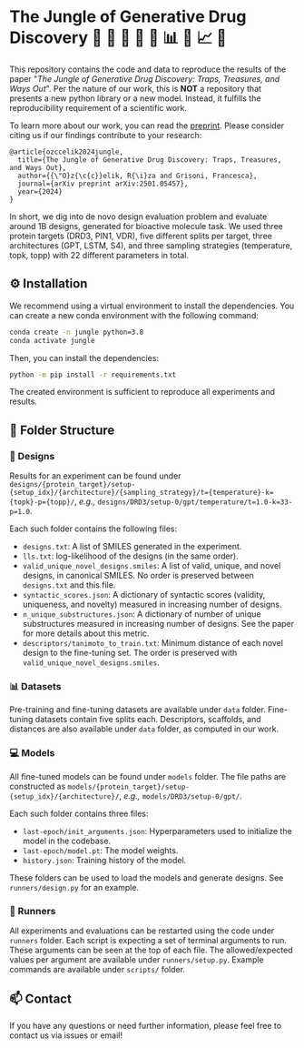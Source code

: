  #  The Jungle of Generative Drug Discovery :deciduous_tree: :pill:  :monkey: :dna: :snake: :bar_chart: :palm_tree: :chart_with_upwards_trend: :elephant: 

This repository contains the code and data to reproduce the results of the paper "*The Jungle of Generative Drug Discovery: Traps, Treasures, and Ways Out*". Per the nature of our work, this is **NOT** a repository that presents a new python library or a new model. Instead, it fulfills the reproducibility requirement of a scientific work.

To learn more about our work, you can read the [preprint](https://arxiv.org/abs/2501.05457). Please consider citing us if our findings contribute to your research:

```
@article{ozccelik2024jungle,
  title={The Jungle of Generative Drug Discovery: Traps, Treasures, and Ways Out},
  author={{\"O}z{\c{c}}elik, R{\i}za and Grisoni, Francesca},
  journal={arXiv preprint arXiv:2501.05457},
  year={2024}
}
```

In short, we dig into de novo design evaluation problem and evaluate around 1B designs, generated for bioactive molecule task. We used three protein targets (DRD3, PIN1, VDR), five different splits per target, three architectures (GPT, LSTM, S4), and three sampling strategies (temperature, topk, topp) with 22 different parameters in total. 

## :gear: Installation 

We recommend using a virtual environment to install the dependencies. You can create a new conda environment with the following command:

```bash
conda create -n jungle python=3.8
conda activate jungle
```

Then, you can install the dependencies:

```bash
python -m pip install -r requirements.txt
```

The created environment is sufficient to reproduce all experiments and results.

## :file_folder: Folder Structure

### :pill: Designs 
Results for an experiment can be found under `designs/{protein_target}/setup-{setup_idx}/{architecture}/{sampling_strategy}/t={temperature}-k={topk}-p={topp}/`, *e.g.,* `designs/DRD3/setup-0/gpt/temperature/t=1.0-k=33-p=1.0`.

Each such folder contains the following files:

- `designs.txt`: A list of SMILES generated in the experiment.
- `lls.txt`: log-likelihood of the designs (in the same order).
- `valid_unique_novel_designs.smiles`: A list of valid, unique, and novel designs, in canonical SMILES. No order is preserved between `designs.txt` and this file.
- `syntactic_scores.json`: A dictionary of syntactic scores (validity, uniqueness, and novelty) measured in increasing number of designs.
- `n_unique_substructures.json`: A dictionary of number of unique substructures measured in increasing number of designs. See the paper for more details about this metric.
- `descriptors/tanimoto_to_train.txt`: Minimum distance of each novel design to the fine-tuning set. The order is preserved with `valid_unique_novel_designs.smiles`.

### :bar_chart: Datasets 

Pre-training and fine-tuning datasets are available under `data` folder. Fine-tuning datasets contain five splits each. Descriptors, scaffolds, and distances are also available under `data` folder, as computed in our work.

### :computer: Models 
All fine-tuned models can be found under `models` folder. The file paths are constructed as `models/{protein_target}/setup-{setup_idx}/{architecture}/`, *e.g.,* `models/DRD3/setup-0/gpt/`.

Each such folder contains three files:

- `last-epoch/init_arguments.json`: Hyperparameters used to initialize the model in the codebase.
- `last-epoch/model.pt`: The model weights.
- `history.json`: Training history of the model.

These folders can be used to load the models and generate designs. See `runners/design.py` for an example.

### :running: Runners 
All experiments and evaluations can be restarted using the code under `runners` folder. Each script is expecting a set of terminal arguments to run. These arguments can be seen at the top of each file. The allowed/expected values per argument are available under `runners/setup.py`. Example commands are available under `scripts/` folder.


## :mailbox: Contact 
If you have any questions or need further information, please feel free to contact us via issues or email!